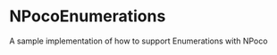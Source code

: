 NPocoEnumerations
=================

A sample implementation of how to support Enumerations with NPoco
